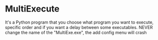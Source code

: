 # MultiExecute
It's a Python program that you choose what program you want to execute, specific order and if you want a delay between some executables. 
NEVER change the name of the "MultiExe.exe", the add config menu will crash
